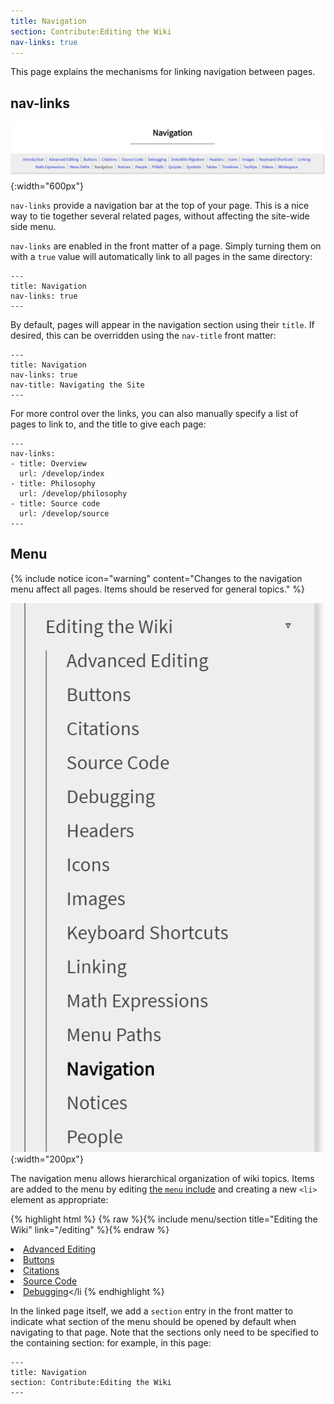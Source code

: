 ```yaml
---
title: Navigation
section: Contribute:Editing the Wiki
nav-links: true
---
```


This page explains the mechanisms for linking navigation between pages.

## nav-links

![nav-links](/media/editing/nav-links.png){:width="600px"}

`nav-links` provide a navigation bar at the top of your page. This is a nice way to tie together several related pages, without affecting the site-wide side menu.

`nav-links` are enabled in the front matter of a page. Simply turning them on with a `true` value will automatically link to all pages in the same directory:

```
---
title: Navigation
nav-links: true
---
```

By default, pages will appear in the navigation section using their `title`. If desired, this can be overridden using the `nav-title` front matter:

```
---
title: Navigation
nav-links: true
nav-title: Navigating the Site
---
```

For more control over the links, you can also manually specify a list of pages to link to, and the title to give each page:

```
---
nav-links:
- title: Overview
  url: /develop/index
- title: Philosophy
  url: /develop/philosophy
- title: Source code
  url: /develop/source
---
```



## Menu

{% include notice icon="warning" content="Changes to the navigation menu affect all pages. Items should be reserved for general topics." %}

![menu](/media/editing/menu.png){:width="200px"}

The navigation menu allows hierarchical organization of wiki topics. Items are added to the menu by editing [the `menu` include](https://github.com/imagej/imagej.github.io/blob/main/_includes/layout/menu) and creating a new `<li>` element as appropriate:

{% highlight html %}
            {% raw %}{% include menu/section title="Editing the Wiki" link="/editing" %}{% endraw %}
              <li><a href="/editing/advanced">Advanced Editing</a></li>
              <li><a href="/editing/buttons">Buttons</a></li>
              <li><a href="/editing/citations">Citations</a></li>
              <li><a href="/editing/code">Source Code</a></li>
              <li><a href="/editing/debugging">Debugging</a></li
{% endhighlight %}

In the linked page itself, we add a `section` entry in the front matter to indicate what section of the menu should be opened by default when navigating to that page. Note that the sections only need to be specified to the containing section: for example, in this page:

```
---
title: Navigation
section: Contribute:Editing the Wiki
---
```
